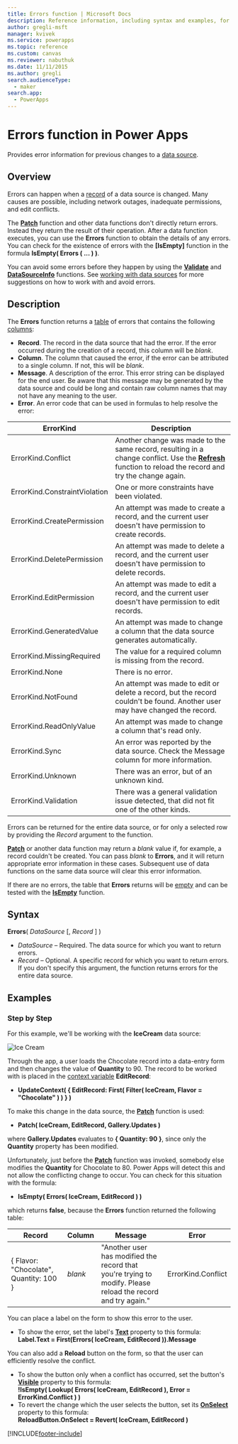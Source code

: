 ```yaml
---
title: Errors function | Microsoft Docs
description: Reference information, including syntax and examples, for the Errors function in Power Apps
author: gregli-msft
manager: kvivek
ms.service: powerapps
ms.topic: reference
ms.custom: canvas
ms.reviewer: nabuthuk
ms.date: 11/11/2015
ms.author: gregli
search.audienceType: 
  - maker
search.app: 
  - PowerApps
---
```

# Errors function in Power Apps
Provides error information for previous changes to a [data source](../working-with-data-sources.md).

## Overview
Errors can happen when a [record](../working-with-tables.md#records) of a data source is changed.  Many causes are possible, including network outages, inadequate permissions, and edit conflicts.  

The **[Patch](function-patch.md)** function and other data functions don't directly return errors. Instead they return the result of their operation. After a data function executes, you can use the **Errors** function to obtain the details of any errors.  You can check for the existence of errors with the **[IsEmpty]** function in the formula **IsEmpty( Errors ( ... ) )**.

You can avoid some errors before they happen by using the **[Validate](function-validate.md)** and **[DataSourceInfo](function-datasourceinfo.md)** functions.  See [working with data sources](../working-with-data-sources.md) for more suggestions on how to work with and avoid errors.

## Description
The **Errors** function returns a [table](../working-with-tables.md) of errors that contains the following [columns](../working-with-tables.md#columns):

* **Record**.  The record in the data source that had the error.  If the error occurred during the creation of a record, this column will be *blank*.
* **Column**.  The column that caused the error, if the error can be attributed to a single column. If not, this will be *blank*.
* **Message**.  A description of the error.  This error string can be displayed for the end user.  Be aware that this message may be generated by the data source and could be long and contain raw column names that may not have any meaning to the user.
* **Error**.  An error code that can be used in formulas to help resolve the error:

| ErrorKind | Description |
| --- | --- |
| ErrorKind.Conflict |Another change was made to the same record, resulting in a change conflict.  Use the **[Refresh](function-refresh.md)** function to reload the record and try the change again. |
| ErrorKind.ConstraintViolation |One or more constraints have been violated. |
| ErrorKind.CreatePermission |An attempt was made to create a record, and the current user doesn't have permission to create records. |
| ErrorKind.DeletePermission |An attempt was made to delete a record, and the current user doesn't have permission to delete records. |
| ErrorKind.EditPermission |An attempt was made to edit a record, and the current user doesn't have permission to edit records. |
| ErrorKind.GeneratedValue |An attempt was made to change a column that the data source generates automatically. |
| ErrorKind.MissingRequired |The value for a required column is missing from the record. |
| ErrorKind.None |There is no error. |
| ErrorKind.NotFound |An attempt was made to edit or delete a record, but the record couldn't be found.  Another user may have changed the record. |
| ErrorKind.ReadOnlyValue |An attempt was made to change a column that's read only. |
| ErrorKind.Sync |An error was reported by the data source.  Check the Message column for more information. |
| ErrorKind.Unknown |There was an error, but of an unknown kind. |
| ErrorKind.Validation |There was a general validation issue detected, that did not fit one of the other kinds. |

Errors can be returned for the entire data source, or for only a selected row by providing the *Record* argument to the function.  

**[Patch](function-patch.md)** or another data function may return a *blank* value if, for example, a record couldn't be created. You can pass *blank* to **Errors**, and it will return appropriate error information in these cases.  Subsequent use of data functions on the same data source will clear this error information.

If there are no errors, the table that **Errors** returns will be [empty](function-isblank-isempty.md) and can be tested with the **[IsEmpty](function-isblank-isempty.md)** function.

## Syntax
**Errors**( *DataSource* [, *Record* ] )

* *DataSource* – Required. The data source for which you want to return errors.
* *Record* – Optional.  A specific record for which you want to return errors. If you don't specify this argument, the function returns errors for the entire data source.

## Examples
### Step by Step
For this example, we'll be working with the **IceCream** data source:

![Ice Cream](media/function-errors/icecream.png "Ice Cream")

Through the app, a user loads the Chocolate record into a data-entry form and then changes the value of **Quantity** to 90.  The record to be worked with is placed in the [context variable](../working-with-variables.md#use-a-context-variable) **EditRecord**:

* **UpdateContext( { EditRecord: First( Filter( IceCream, Flavor = "Chocolate" ) ) } )**

To make this change in the data source, the **[Patch](function-patch.md)** function is used:

* **Patch( IceCream, EditRecord, Gallery.Updates )**

where **Gallery.Updates** evaluates to **{ Quantity: 90 }**, since only the **Quantity** property has been modified.

Unfortunately, just before the **[Patch](function-patch.md)** function was invoked, somebody else modifies the **Quantity** for Chocolate to 80.  Power Apps will detect this and not allow the conflicting change to occur.  You can check for this situation with the formula:

* **IsEmpty( Errors( IceCream, EditRecord ) )**

which returns **false**, because the **Errors** function returned the following table:

| Record | Column | Message | Error |
| --- | --- | --- | --- |
| { Flavor: "Chocolate", Quantity: 100 } |*blank* |"Another user has modified the record that you're trying to modify. Please reload the record and try again." |ErrorKind.Conflict |

You can place a label on the form to show this error to the user.

* To show the error, set the label's **[Text](../controls/properties-core.md)** property to this formula:<br>
  **Label.Text = First(Errors( IceCream, EditRecord )).Message**

You can also add a **Reload** button on the form, so that the user can efficiently resolve the conflict.

* To show the button only when a conflict has occurred, set the button's **[Visible](../controls/properties-core.md)** property to this formula:<br>
    **!IsEmpty( Lookup( Errors( IceCream, EditRecord ), Error = ErrorKind.Conflict ) )**
* To revert the change which the user selects the button, set its **[OnSelect](../controls/properties-core.md)** property to this formula:<br>
    **ReloadButton.OnSelect = Revert( IceCream, EditRecord )**



[!INCLUDE[footer-include](../../../includes/footer-banner.md)]